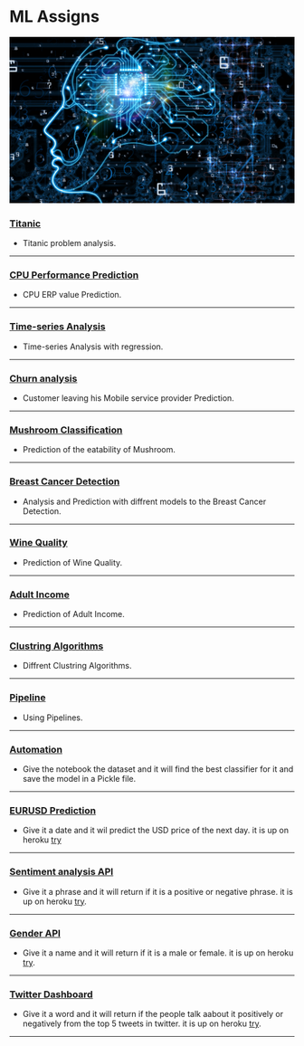 # ML Assigns

![python](res/machine-learning-1.png)

### [Titanic](Titanic)
* Titanic problem analysis.
---
### [CPU Performance Prediction](CPU%20Performance%20Prediction)
* CPU ERP value Prediction.
---
### [Time-series Analysis](Time-series%20Analysis%20with%20regression)
* Time-series Analysis with regression.
---
### [Churn analysis](Churn%20analysis)
* Customer leaving his Mobile service provider Prediction.
---
### [Mushroom Classification](Mushroom%20Classification)
* Prediction of the eatability of Mushroom.
---
### [Breast Cancer Detection](Breast%20Cancer%20Detection)
* Analysis and Prediction with diffrent models to the Breast Cancer Detection.
---
### [Wine Quality](Wine%20Quality)
* Prediction of Wine Quality.
---
### [Adult Income](Adult%20Income)
* Prediction of Adult Income.
---
### [Clustring Algorithms](Clustring%20Algorithms)
* Diffrent Clustring Algorithms.
---
### [Pipeline](Pipeline)
* Using Pipelines.
---
### [Automation](Automation)
* Give the notebook the dataset and it will find the best classifier for it and save the model in a Pickle file.
---
### [EURUSD Prediction](EURUSD%20Prediction)
* Give it a date and it wil predict the USD price of the next day. it is up on heroku [try](https://assign1-usd-time.herokuapp.com/)
---
### [Sentiment analysis API](Sentiment%20analysis%20API)
* Give it a phrase and it will return if it is a positive or negative phrase. it is up on heroku [try](https://assign-sentiment-api.herokuapp.com/).
---
### [Gender API](Gender%20API)
* Give it a name and it will return if it is a male or female. it is up on heroku [try](https://assign-gender-api.herokuapp.com/).
---
### [Twitter Dashboard](Twitter%20Dashboard)
* Give it a word and it will return if the people talk aabout it positively or negatively from the top 5 tweets in twitter. it is up on heroku [try](https://assign-tweet-analysis.herokuapp.com/).
---